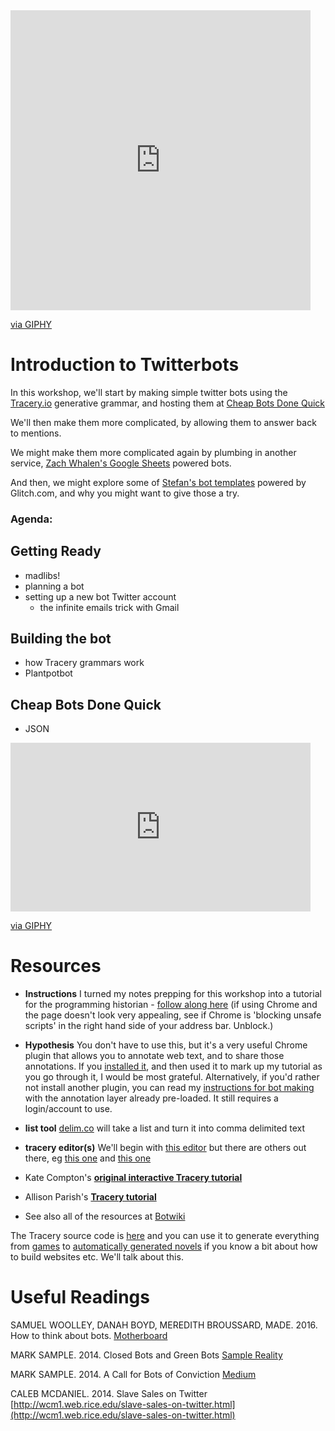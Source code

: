 <iframe src="https://giphy.com/embed/pIMlKqgdZgvo4" width="480" height="480" frameBorder="0" class="giphy-embed" allowFullScreen></iframe><p><a href="https://giphy.com/gifs/robot-invasion-pIMlKqgdZgvo4">via GIPHY</a></p>

# Introduction to Twitterbots

In this workshop, we'll start by making simple twitter bots using the [Tracery.io](http://tracery.io) generative grammar, and hosting them at [Cheap Bots Done Quick](http://cheapbotsdonequick.com)

We'll then make them more complicated, by allowing them to answer back to mentions.

We might make them more complicated again by plumbing in another service, [Zach Whalen's Google Sheets](http://www.zachwhalen.net/posts/how-to-make-a-twitter-bot-with-google-spreadsheets-version-04/) powered bots.

And then, we might explore some of [Stefan's bot templates](https://stefan.glitch.me/) powered by Glitch.com, and why you might want to give those a try.

### Agenda:

## Getting Ready

+ madlibs!
+ planning a bot
+ setting up a new bot Twitter account
  + the infinite emails trick with Gmail
  
## Building the bot

+ how Tracery grammars work
+ Plantpotbot 

## Cheap Bots Done Quick

+ JSON

<iframe src="https://giphy.com/embed/l0K4pukBXEJXhzrQA" width="480" height="270" frameBorder="0" class="giphy-embed" allowFullScreen></iframe><p><a href="https://giphy.com/gifs/robot-bot-bot-a-l0K4pukBXEJXhzrQA">via GIPHY</a></p>

# Resources

+ **Instructions** I turned my notes prepping for this workshop into a tutorial for the programming historian - [follow along here](https://programminghistorian.github.io/ph-submissions/lessons/intro-to-twitterbots) (if using Chrome and the page doesn't look very appealing, see if Chrome is 'blocking unsafe scripts' in the right hand side of your address bar. Unblock.)

+ **Hypothesis** You don't have to use this, but it's a very useful Chrome plugin that allows you to annotate web text, and to share those annotations. If you [installed it](https://hypothes.is/), and then used it to mark up my tutorial as you go through it, I would be most grateful. Alternatively, if you'd rather not install another plugin, you can read my [instructions for bot making](https://via.hypothes.is/https://programminghistorian.github.io/ph-submissions/lessons/intro-to-twitterbots) with the annotation layer already pre-loaded. It still requires a login/account to use.

+ **list tool** [delim.co](http://delim.co/#) will take a list and turn it into comma delimited text

+ **tracery editor(s)** We'll begin with [this editor](http://tracery.io/editor/) but there are others out there, eg [this one](http://brightspiral.com/tracery/) and [this one](https://beaugunderson.com/tracery-writer/#) 

+ Kate Compton's **[original interactive Tracery tutorial](http://www.crystalcodepalace.com/traceryTut.html)**

+ Allison Parish's **[Tracery tutorial](http://air.decontextualize.com/tracery/)**

+ See also all of the resources at [Botwiki](https://botwiki.org/) 

The Tracery source code is [here](https://github.com/galaxykate/tracery) and you can use it to generate everything from [games](http://squinky.me/2015/01/19/new-game-interruption-junction/) to [automatically generated novels](http://www.brightspiral.com/) if you know a bit about how to build websites etc. We'll talk about this.

# Useful Readings

SAMUEL WOOLLEY, DANAH BOYD, MEREDITH BROUSSARD, MADE. 2016. How to think about bots. [Motherboard](https://motherboard.vice.com/en_us/article/how-to-think-about-bots)

MARK SAMPLE. 2014. Closed Bots and Green Bots [Sample Reality](http://www.samplereality.com/2014/06/23/closed-bots-and-green-bots/)

MARK SAMPLE. 2014. A Call for Bots of Conviction [Medium](https://medium.com/@samplereality/a-protest-bot-is-a-bot-so-specific-you-cant-mistake-it-for-bullshit-90fe10b7fbaa)

CALEB MCDANIEL. 2014. Slave Sales on Twitter [http://wcm1.web.rice.edu/slave-sales-on-twitter.html](http://wcm1.web.rice.edu/slave-sales-on-twitter.html)


